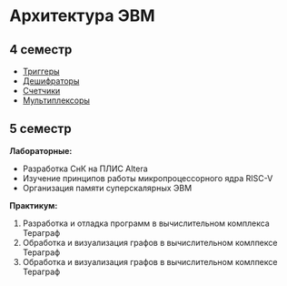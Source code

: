 # Архитектура ЭВМ

## 4 семестр

- [Триггеры](https://github.com/s3menchuk/bmstu-evm/tree/main/4sem/triggers)
- [Дешифраторы](https://github.com/s3menchuk/bmstu-evm/tree/main/4sem/decoders)
- [Счетчики](https://github.com/s3menchuk/bmstu-evm/tree/main/4sem/counters)
- [Мультиплексоры](https://github.com/s3menchuk/bmstu-evm/tree/main/4sem/multiplexers)

## 5 семестр

**Лабораторные:**

- Разработка СнК на ПЛИС Altera
- Изучение принципов работы микропроцессорного ядра RISC-V
- Организация памяти суперскалярных ЭВМ

**Практикум:**

1. Разработка и отладка программ в вычислительном комплекса Тераграф
2. Обработка и визуализация графов в вычислительном комлпексе Тераграф
3. Обработка и визуализация графов в вычислительном комлпексе Тераграф
